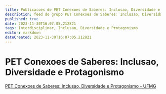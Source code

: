 ```yaml
---
title: Publicacoes de PET Conexoes de Saberes: Inclusao, Diversidade e Protagonismo - UFMG
description: feed do grupo PET Conexoes de Saberes: Inclusao, Diversidade e Protagonismo - UFMG
published: true
date: 2023-11-30T16:07:05.212821
tags: Interdisciplinar, Inclusao, Diversidade e Protagonismo
editor: markdown
dateCreated: 2023-11-30T16:07:05.212821
---
```


# PET Conexoes de Saberes: Inclusao, Diversidade e Protagonismo
[PET Conexoes de Saberes: Inclusao, Diversidade e Protagonismo - UFMG](/grupo/270PETConexoesdeSaberesInclusaoDiversidadeeProtagonismoUFMG.md)